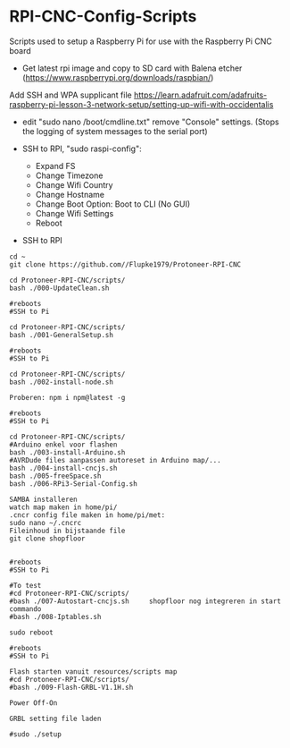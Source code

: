 # RPI-CNC-Config-Scripts
Scripts used to setup a Raspberry Pi for use with the Raspberry Pi CNC board

* Get latest rpi image and copy to SD card with Balena etcher (https://www.raspberrypi.org/downloads/raspbian/)

Add SSH and WPA supplicant file
https://learn.adafruit.com/adafruits-raspberry-pi-lesson-3-network-setup/setting-up-wifi-with-occidentalis

* edit "sudo nano /boot/cmdline.txt" remove "Console" settings. (Stops the logging of system messages to the serial port)

* SSH to  RPI,  "sudo raspi-config":
	* Expand FS
	* Change Timezone
	* Change Wifi Country
	* Change Hostname
	* Change Boot Option: Boot to CLI (No GUI)
	* Change Wifi Settings
	* Reboot

* SSH to  RPI

```
cd ~
git clone https://github.com//Flupke1979/Protoneer-RPI-CNC

cd Protoneer-RPI-CNC/scripts/
bash ./000-UpdateClean.sh

#reboots
#SSH to Pi

cd Protoneer-RPI-CNC/scripts/
bash ./001-GeneralSetup.sh

#reboots
#SSH to Pi

cd Protoneer-RPI-CNC/scripts/
bash ./002-install-node.sh

Proberen: npm i npm@latest -g

#reboots
#SSH to Pi

cd Protoneer-RPI-CNC/scripts/
#Arduino enkel voor flashen
bash ./003-install-Arduino.sh
#AVRDude files aanpassen autoreset in Arduino map/...
bash ./004-install-cncjs.sh
bash ./005-freeSpace.sh
bash ./006-RPi3-Serial-Config.sh

SAMBA installeren
watch map maken in home/pi/
.cncr config file maken in home/pi/met:
sudo nano ~/.cncrc
Fileinhoud in bijstaande file
git clone shopfloor


#reboots
#SSH to Pi

#To test
#cd Protoneer-RPI-CNC/scripts/
#bash ./007-Autostart-cncjs.sh     shopfloor nog integreren in start commando
#bash ./008-Iptables.sh

sudo reboot

#reboots
#SSH to Pi

Flash starten vanuit resources/scripts map
#cd Protoneer-RPI-CNC/scripts/
#bash ./009-Flash-GRBL-V1.1H.sh

Power Off-On

GRBL setting file laden

#sudo ./setup
```

